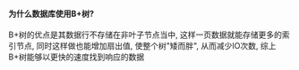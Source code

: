 #### 为什么数据库使用B+树?
B+树的优点是其数据行不存储在非叶子节点当中, 这样一页数据就能存储更多的索引节点, 同时这样做也能增加扇出值, 使整个树"矮而胖", 从而减少IO次数, 综上B+树能够以更快的速度找到响应的数据